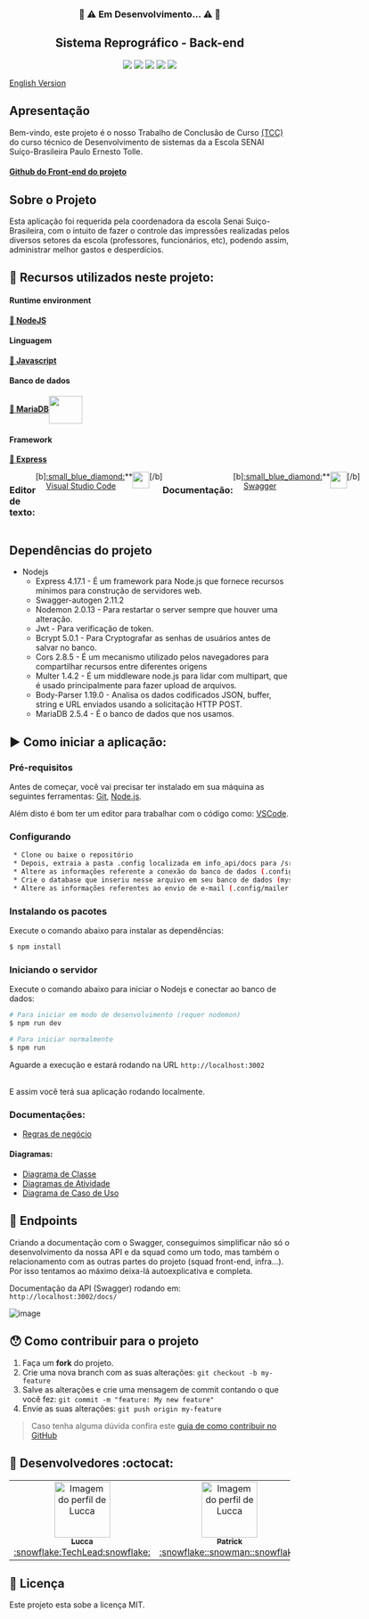 <h3 align="center">🚧 ⚠️ Em Desenvolvimento... ⚠️ 🚧</h3>


 
 
<h2 align="center">Sistema Reprográfico - Back-end</h2>

<div align="center">
 <img src="https://img.shields.io/badge/Node.js-43853D?style=&logo=node-dot-js&logoColor=white" />
 <img src="https://img.shields.io/badge/Express.js-000000?style=&logo=express&logoColor=white" />
<img src="https://img.shields.io/github/license/luccazx12/reprography-nodejs">
 <img src="https://img.shields.io/github/repo-size/luccazx12/reprography-nodejs">
 <img src="https://img.shields.io/github/last-commit/luccazx12/reprography-nodejs">
 </div>

[English Version](https://github.com/Luccazx12/reprography-nodejs/blob/master/README-en.md)


## Apresentação
Bem-vindo, este projeto é o nosso Trabalho de Conclusão de Curso <a href="https://pt.wikipedia.org/wiki/Trabalho_de_conclus%C3%A3o_de_curso"> (TCC) </a> do curso técnico de Desenvolvimento de sistemas da a Escola SENAI Suíço-Brasileira Paulo Ernesto Tolle.

#### [Github do Front-end do projeto](https://github.com/ViictorSR388/reprografia_front-end)
 

## Sobre o Projeto
Esta aplicação foi requerida pela coordenadora da escola Senai Suiço-Brasileira, com o intuito de fazer o controle das impressões realizadas pelos diversos setores da escola (professores, funcionários, etc), podendo assim, administrar melhor gastos e desperdícios.

## 📌 Recursos utilizados neste projeto:

#### Runtime environment
**<a href="https://nodejs.org/en/">:small_blue_diamond: NodeJS</a>**

#### Linguagem
 **<a href="https://www.javascript.com">:small_blue_diamond: Javascript </a>**

#### Banco de dados
**<a href="https://mariadb.org">:small_blue_diamond: MariaDB</a>**<img align="center" height="50" width="60" src="https://www.softizy.com/blog/wp-content/uploads/2014/05/mariadb.png" style="max-width:100%;"></img> 

#### Framework
 **<a href="https://expressjs.com">:small_blue_diamond: Express </a>**
 
 <div style="display: flex">
<h3>Editor de texto:</h3>
 [b]<a href="https://code.visualstudio.com/Download">:small_blue_diamond: Visual Studio Code </a>**<img align="center"  height="30" width="30" src="https://cdn.freebiesupply.com/logos/large/2x/visual-studio-code-logo-png-transparent.png" style="max-width:100%;"></img>[/b]
 
<h3>Documentação:</h3>
[b]<a href="https://swagger.io">:small_blue_diamond: Swagger </a>**<img align="center" height="30" width="30" src="https://upload.wikimedia.org/wikipedia/commons/a/ab/Swagger-logo.png" style="max-width:100%;"></img>[/b]
</div>

## Dependências do projeto

- Nodejs
  * Express 4.17.1 - É um framework para Node.js que fornece recursos mínimos para construção de servidores web.
  * Swagger-autogen 2.11.2
  * Nodemon 2.0.13 - Para restartar o server sempre que houver uma alteração. 
  * Jwt - Para verificação de token.
  * Bcrypt 5.0.1 - Para Cryptografar as senhas de usuários antes de salvar no banco.
  * Cors 2.8.5 - É um mecanismo utilizado pelos navegadores para compartilhar recursos entre diferentes origens
  * Multer 1.4.2 - É um middleware node.js para lidar com multipart, que é usado principalmente para fazer upload de arquivos.
  * Body-Parser 1.19.0 - Analisa os dados codificados JSON, buffer, string e URL enviados usando a solicitação HTTP POST.
  * MariaDB 2.5.4 - É o banco de dados que nos usamos. 


## :arrow_forward: Como iniciar a aplicação:

### Pré-requisitos

Antes de começar, você vai precisar ter instalado em sua máquina as seguintes ferramentas:
[Git](https://git-scm.com), [Node.js](https://nodejs.org/en/).

Além disto é bom ter um editor para trabalhar com o código como: [VSCode](https://code.visualstudio.com).


### Configurando

```bash
 * Clone ou baixe o repositório
 * Depois, extraia a pasta .config localizada em info_api/docs para /src
 * Altere as informações referente a conexão do banco de dados (.config/db.config.json)
 * Crie o database que inseriu nesse arquivo em seu banco de dados (mysql/mariadb) - exemplo: bdrepro
 * Altere as informações referentes ao envio de e-mail (.config/mailer.config.json)
```

### Instalando os pacotes

Execute o comando abaixo para instalar as dependências:
``` bash
$ npm install
```

### Iniciando o servidor

Execute o comando abaixo para iniciar o Nodejs e conectar ao banco de dados:
``` bash
# Para iniciar em modo de desenvolvimento (requer nodemon)
$ npm run dev

# Para iniciar normalmente
$ npm run
```

Aguarde a execução e estará rodando na URL  `http://localhost:3002`

<br>
E assim você terá sua aplicação rodando localmente.
<br>


### Documentações:

  * [Regras de negócio](https://github.com/Squad-Back-End/reprography-nodejs/blob/master/info_api/docs/Regras_de_negocio_e_classes.txt)

#### Diagramas: 

 * [Diagrama de Classe](https://github.com/Squad-Back-End/reprography-nodejs/blob/master/info_api/docs/diagramas/diagramas_de_classe/Diagramas%20de%20Classe%20%20Back-End%20V1.png)
 * [Diagramas de Atividade](https://github.com/Squad-Back-End/reprography-nodejs/tree/master/info_api/docs/diagramas/diagramas_de_atividade)
 * [Diagrama de Caso de Uso](https://github.com/Squad-Back-End/reprography-nodejs/blob/master/info_api/docs/diagramas/diagramas_casos_de_uso/Diagrama_de_Caso_de_Uso.png)


## :triangular_flag_on_post: Endpoints


Criando a documentação com o Swagger, conseguimos simplificar não só o desenvolvimento da nossa API e da squad como um todo, mas também o relacionamento com as outras partes do projeto (squad front-end, infra...). Por isso tentamos ao máximo deixa-lá autoexplicativa e completa. 

Documentação da API (Swagger) rodando em: `http://localhost:3002/docs/`

![image](https://raw.githubusercontent.com/Squad-Back-End/reprography-nodejs/master/info_api/screenshots/swagger/swagger.png)


## 😯 Como contribuir para o projeto

1. Faça um **fork** do projeto.
2. Crie uma nova branch com as suas alterações: `git checkout -b my-feature`
3. Salve as alterações e crie uma mensagem de commit contando o que você fez: `git commit -m "feature: My new feature"`
4. Envie as suas alterações: `git push origin my-feature`
> Caso tenha alguma dúvida confira este [guia de como contribuir no GitHub](https://github.com/firstcontributions/first-contributions)


## :rocket: Desenvolvedores :octocat:

<table>
  <tr>
    <td align="center"><a href="https://github.com/Luccazx12">
    <img src="https://avatars.githubusercontent.com/u/71888383?v=4" width="100px" alt="Imagem do perfil de Lucca"/>
    <br />
     <sub><b>Lucca</b></sub><br />:snowflake:TechLead:snowflake:
     </td>
    <td align="center"><a href="https://github.com/patricksp08">
    <img src="https://avatars.githubusercontent.com/u/71887999?v=4" width="100px" alt="Imagem do perfil de Lucca"/>
    <br />
    <sub><b>Patrick</b></sub><br />:snowflake::snowman::snowflake:
     </td>
    <td align="center"><a href="https://github.com/MrCyberpunKx">
    <img src="https://avatars.githubusercontent.com/u/71890228?v=4" width="100px" alt="Imagem do perfil de Lucca"/>
    <br />
    <sub><b>Daniel Santos</b></sub><br />:snowflake::snowman::snowflake:
     </td>
     <td align="center"><a href="https://github.com/Oseias-maker">
    <img src="https://avatars.githubusercontent.com/u/71889159?v=4" width="100px" alt="Imagem do perfil de Lucca"/>
    <br />
    <sub><b>Oseias Farias Jesus</b></sub><br />:snowflake::snowman::snowflake:
     </td>
    <td align="center"><a href="https://github.com/JoaoOFS">
    <img src="https://avatars.githubusercontent.com/u/71888050?v=4" width="100px" alt="Imagem do perfil de Lucca"/>
    <br />
    <sub><b>João Otávio</b></sub><br />:snowflake::snowman::snowflake:
     </td>
      
     
     
     
 </tr>
    
</table>

## 📝 Licença

Este projeto esta sobe a licença MIT.
